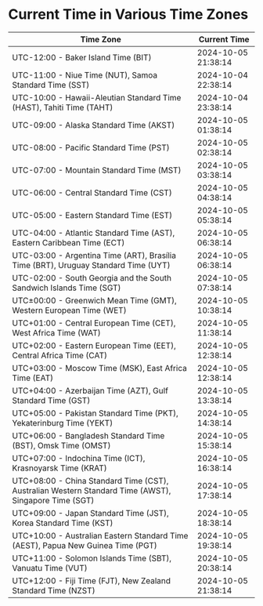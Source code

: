 # Current Time in Various Time Zones

| Time Zone | Current Time |
|-----------|--------------|
| UTC-12:00 - Baker Island Time (BIT) | 2024-10-05 21:38:14 |
| UTC-11:00 - Niue Time (NUT), Samoa Standard Time (SST) | 2024-10-04 22:38:14 |
| UTC-10:00 - Hawaii-Aleutian Standard Time (HAST), Tahiti Time (TAHT) | 2024-10-04 23:38:14 |
| UTC-09:00 - Alaska Standard Time (AKST) | 2024-10-05 01:38:14 |
| UTC-08:00 - Pacific Standard Time (PST) | 2024-10-05 02:38:14 |
| UTC-07:00 - Mountain Standard Time (MST) | 2024-10-05 03:38:14 |
| UTC-06:00 - Central Standard Time (CST) | 2024-10-05 04:38:14 |
| UTC-05:00 - Eastern Standard Time (EST) | 2024-10-05 05:38:14 |
| UTC-04:00 - Atlantic Standard Time (AST), Eastern Caribbean Time (ECT) | 2024-10-05 06:38:14 |
| UTC-03:00 - Argentina Time (ART), Brasília Time (BRT), Uruguay Standard Time (UYT) | 2024-10-05 06:38:14 |
| UTC-02:00 - South Georgia and the South Sandwich Islands Time (SGT) | 2024-10-05 07:38:14 |
| UTC±00:00 - Greenwich Mean Time (GMT), Western European Time (WET) | 2024-10-05 10:38:14 |
| UTC+01:00 - Central European Time (CET), West Africa Time (WAT) | 2024-10-05 11:38:14 |
| UTC+02:00 - Eastern European Time (EET), Central Africa Time (CAT) | 2024-10-05 12:38:14 |
| UTC+03:00 - Moscow Time (MSK), East Africa Time (EAT) | 2024-10-05 12:38:14 |
| UTC+04:00 - Azerbaijan Time (AZT), Gulf Standard Time (GST) | 2024-10-05 13:38:14 |
| UTC+05:00 - Pakistan Standard Time (PKT), Yekaterinburg Time (YEKT) | 2024-10-05 14:38:14 |
| UTC+06:00 - Bangladesh Standard Time (BST), Omsk Time (OMST) | 2024-10-05 15:38:14 |
| UTC+07:00 - Indochina Time (ICT), Krasnoyarsk Time (KRAT) | 2024-10-05 16:38:14 |
| UTC+08:00 - China Standard Time (CST), Australian Western Standard Time (AWST), Singapore Time (SGT) | 2024-10-05 17:38:14 |
| UTC+09:00 - Japan Standard Time (JST), Korea Standard Time (KST) | 2024-10-05 18:38:14 |
| UTC+10:00 - Australian Eastern Standard Time (AEST), Papua New Guinea Time (PGT) | 2024-10-05 19:38:14 |
| UTC+11:00 - Solomon Islands Time (SBT), Vanuatu Time (VUT) | 2024-10-05 20:38:14 |
| UTC+12:00 - Fiji Time (FJT), New Zealand Standard Time (NZST) | 2024-10-05 21:38:14 |
